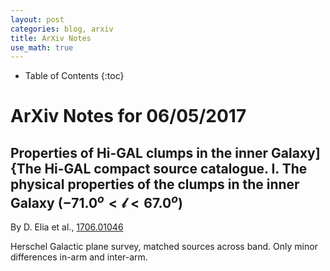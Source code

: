 ```yaml
---
layout: post
categories: blog, arxiv
title: ArXiv Notes
use_math: true
---
```


* Table of Contents
{:toc}


# ArXiv Notes for 06/05/2017

## Properties of Hi-GAL clumps in the inner Galaxy]{The Hi-GAL compact source catalogue. I. The physical properties of the clumps in the inner Galaxy ($−71.0^o<\mathcal{l}<67.0^o$)

By D. Elia et al., [1706.01046](https://arxiv.org/abs/1706.01046)

Herschel Galactic plane survey, matched sources across band.  Only minor differences in-arm and inter-arm.
